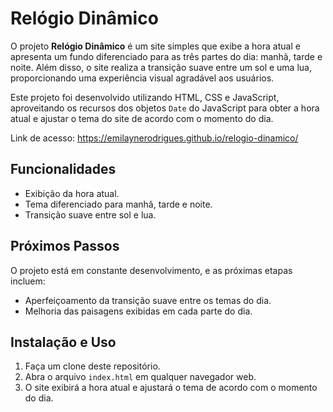 # Relógio Dinâmico 

O projeto **Relógio Dinâmico** é um site simples que exibe a hora atual e apresenta um fundo diferenciado para as três partes do dia: manhã, tarde e noite. Além disso, o site realiza a transição suave entre um sol e uma lua, proporcionando uma experiência visual agradável aos usuários.

Este projeto foi desenvolvido utilizando HTML, CSS e JavaScript, aproveitando os recursos dos objetos `Date` do JavaScript para obter a hora atual e ajustar o tema do site de acordo com o momento do dia.

Link de acesso: https://emilaynerodrigues.github.io/relogio-dinamico/

## Funcionalidades

- Exibição da hora atual.
- Tema diferenciado para manhã, tarde e noite.
- Transição suave entre sol e lua.

## Próximos Passos

O projeto está em constante desenvolvimento, e as próximas etapas incluem:

- Aperfeiçoamento da transição suave entre os temas do dia.
- Melhoria das paisagens exibidas em cada parte do dia.

## Instalação e Uso

1. Faça um clone deste repositório.
2. Abra o arquivo `index.html` em qualquer navegador web.
3. O site exibirá a hora atual e ajustará o tema de acordo com o momento do dia.
